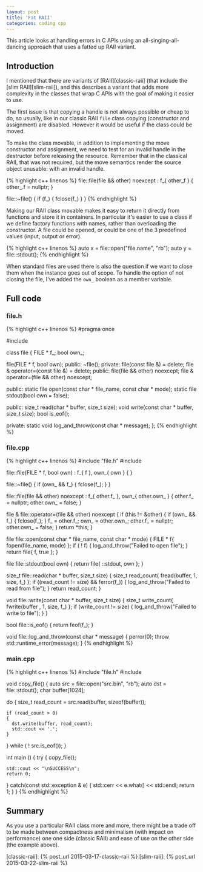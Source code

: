 ```yaml
---
layout: post
title: 'Fat RAII'
categories: coding cpp
---
```


This article looks at handling errors in C APIs using an
all-singing-all-dancing approach that uses a fatted up RAII variant.


## Introduction

I mentioned that there are variants of [RAII][classic-raii] (that include the
[slim RAII][slim-raii]), and this describes a variant that adds more complexity
in the classes that wrap C APIs with the goal of making it easier to use.

The first issue is that copying a handle is not always possible or cheap to
do, so usually, like in our classic RAII `file` class copying (constructor and
assignment) are disabled. However it would be useful if the class could be
moved.

To make the class movable, in addition to implementing the move constructor and
assignment, we need to test for an invalid handle in the destructor before
releasing the resource. Remember that in the classical RAII, that was not
required, but the move semantics render the source object unusable: with an
invalid handle.

{% highlight c++ linenos %}
file::file(file && other) noexcept :
  f_{ other_f }
{
  other_.f = nullptr;
}

file::~file()
{
  if (f_)
  {
    fclose(f_)
  }
}
{% endhighlight %}

Making our RAII class movable makes it easy to return it directly from
functions and store it in containers. In particular it's easier to use a class
if we define factory functions with names, rather than overloading the
constructor. A file could be opened, or could be one of the 3 predefined values
(input, output or error).

{% highlight c++ linenos %}
auto x = file::open("file.name", "rb");
auto y = file::stdout();
{% endhighlight %}

When standard files are used there is also the question if we want to close
them when the instance goes out of scope. To handle the option of not closing
the file, I've added the `own_` boolean as a member variable.


## Full code

### file.h
{% highlight c++ linenos %}
#pragma once

#include <cstdio>

class file
{
  FILE * f_;
  bool own_;

  file(FILE * f, bool own);
public:
  ~file();
private:
  file(const file &) = delete;
  file & operator=(const file &) = delete;
public:
  file(file && other) noexcept;
  file & operator=(file && other) noexcept;

public:
  static file open(const char * file_name, const char * mode);
  static file stdout(bool own = false);

public:
  size_t read(char * buffer, size_t size);
  void write(const char * buffer, size_t size);
  bool is_eof();

private:
  static void log_and_throw(const char * message);
};
{% endhighlight %}


### file.cpp
{% highlight c++ linenos %}
#include "file.h"
#include <stdexcept>

file::file(FILE * f, bool own) :
  f_{ f },
  own_{ own }
{
}

file::~file()
{
  if (own_ && f_)
  {
    fclose(f_);
  }
}

file::file(file && other) noexcept :
  f_{ other.f_ },
  own_{ other.own_ }
{
  other.f_ = nullptr;
  other.own_ = false;
}

file & file::operator=(file && other) noexcept
{
  if (this != &other)
  {
    if (own_ && f_)
    {
      fclose(f_);
    }
    f_ = other.f_;
    own_ = other.own_;
    other.f_ = nullptr;
    other.own_ = false;
  }
  return *this;
}

file file::open(const char * file_name, const char * mode)
{
  FILE * f{ fopen(file_name, mode) };
  if ( ! f)
  {
    log_and_throw("Failed to open file");
  }
  return file{ f, true };
}

file file::stdout(bool own)
{
  return file{ ::stdout, own };
}

size_t file::read(char * buffer, size_t size)
{
  size_t read_count{ fread(buffer, 1, size, f_) };
  if ((read_count != size) && ferror(f_))
  {
    log_and_throw("Failed to read from file");
  }
  return read_count;
}

void file::write(const char * buffer, size_t size)
{
  size_t write_count{ fwrite(buffer , 1, size, f_) };
  if (write_count != size)
  {
    log_and_throw("Failed to write to file");
  }
}

bool file::is_eof()
{
  return feof(f_);
}

void file::log_and_throw(const char * message)
{
  perror(0);
  throw std::runtime_error(message);
}
{% endhighlight %}


### main.cpp
{% highlight c++ linenos %}
#include "file.h"
#include <iostream>

void copy_file()
{
  auto src = file::open("src.bin", "rb");
  auto dst = file::stdout();
  char buffer[1024];

  do
  {
    size_t read_count = src.read(buffer, sizeof(buffer));

    if (read_count > 0)
    {
      dst.write(buffer, read_count);
      std::cout << '.';
    }
  } while ( ! src.is_eof());
}

int main ()
{
  try
  {
    copy_file();

    std::cout << "\nSUCCESS\n";
    return 0;
  }
  catch(const std::exception & e)
  {
    std::cerr << e.what() << std::endl;
    return 1;
  }
}
{% endhighlight %}



## Summary

As you use a particular RAII class more and more, there might be a trade off to
be made between compactness and minimalism (with impact on performance) one one
side (classic RAII) and ease of use on the other side (the example above).


[classic-raii]:     {% post_url 2015-03-17-classic-raii %}
[slim-raii]:     {% post_url 2015-03-22-slim-raii %}
